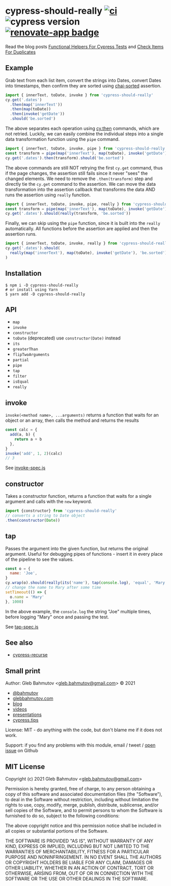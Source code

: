 # cypress-should-really [![ci](https://github.com/bahmutov/cypress-should-really/actions/workflows/ci.yml/badge.svg?branch=main&event=push)](https://github.com/bahmutov/cypress-should-really/actions/workflows/ci.yml) ![cypress version](https://img.shields.io/badge/cypress-9.6.0-brightgreen) [![renovate-app badge][renovate-badge]][renovate-app]

Read the blog posts [Functional Helpers For Cypress Tests](https://glebbahmutov.com/blog/fp-cy-helpers/) and [Check Items For Duplicates](https://glebbahmutov.com/blog/check-for-duplicates/)

## Example

Grab text from each list item, convert the strings into Dates, convert Dates into timestamps, then confirm they are sorted using [chai-sorted](https://www.chaijs.com/plugins/chai-sorted/) assertion.

```js
import { innerText, toDate, invoke } from 'cypress-should-really'
cy.get('.dates')
  .then(map('innerText'))
  .then(map(toDate))
  .then(invoke('getDate'))
  .should('be.sorted')
```

The above separates each operation using [cy.then](https://on.cypress.io/then) commands, which are not retried. Luckily, we can easily combine the individual steps into a single data transformation function using the `pipe` command.

```js
import { innerText, toDate, invoke, pipe } from 'cypress-should-really'
const transform = pipe(map('innerText'), map(toDate), invoke('getDate'))
cy.get('.dates').then(transform).should('be.sorted')
```

The above commands are still NOT retrying the first `cy.get` command, thus if the page changes, the assertion still fails since it never "sees" the changed elements. We need to remove the `.then(transform)` step and directly tie the `cy.get` command to the assertion. We can move the data transformation into the assertion callback that transforms the data AND runs the assertion using `really` function.

```js
import { innerText, toDate, invoke, pipe, really } from 'cypress-should-really'
const transform = pipe(map('innerText'), map(toDate), invoke('getDate'))
cy.get('.dates').should(really(transform, 'be.sorted'))
```

Finally, we can skip using the `pipe` function, since it is built into the `really` automatically. All functions before the assertion are applied and then the assertion runs.

```js
import { innerText, toDate, invoke, really } from 'cypress-should-really'
cy.get('.dates').should(
  really(map('innerText'), map(toDate), invoke('getDate'), 'be.sorted'),
)
```

## Installation

```text
$ npm i -D cypress-should-really
# or install using Yarn
$ yarn add -D cypress-should-really
```

## API

- `map`
- `invoke`
- `constructor`
- `toDate` (deprecated) use `constructor(Date)` instead
- `its`
- `greaterThan`
- `flipTwoArguments`
- `partial`
- `pipe`
- `tap`
- `filter`
- `isEqual`
- `really`

## invoke

`invoke(<method name>, ...arguments)` returns a function that waits for an object or an array, then calls the method and returns the results

```js
const calc = {
  add(a, b) {
    return a + b
  },
}
invoke('add', 1, 2)(calc)
// 3
```

See [invoke-spec.js](./cypress/integration/invoke-spec.js)

## constructor

Takes a constructor function, returns a function that waits for a single argument and calls with the `new` keyword.

```js
import {constructor} from 'cypress-should-really'
// converts a string to Date object
.then(constructor(Date))
```

## tap

Passes the argument into the given function, but returns the original argument. Useful for debugging pipes of functions - insert it in every place of the pipeline to see the values.

```js
const o = {
  name: 'Joe',
}
cy.wrap(o).should(really(its('name'), tap(console.log), 'equal', 'Mary'))
// change the name to Mary after some time
setTimeout(() => {
  o.name = 'Mary'
}, 1000)
```

In the above example, the `console.log` the string "Joe" multiple times, before logging "Mary" once and passing the test.

See [tap-spec.js](./cypress/integration/tap-spec.js)

## See also

- [cypress-recurse](https://github.com/bahmutov/cypress-recurse)

## Small print

Author: Gleb Bahmutov &lt;gleb.bahmutov@gmail.com&gt; &copy; 2021

- [@bahmutov](https://twitter.com/bahmutov)
- [glebbahmutov.com](https://glebbahmutov.com)
- [blog](https://glebbahmutov.com/blog)
- [videos](https://www.youtube.com/glebbahmutov)
- [presentations](https://slides.com/bahmutov)
- [cypress.tips](https://cypress.tips)

License: MIT - do anything with the code, but don't blame me if it does not work.

Support: if you find any problems with this module, email / tweet /
[open issue](https://github.com/bahmutov/cypress-should-really/issues) on Github

## MIT License

Copyright (c) 2021 Gleb Bahmutov &lt;gleb.bahmutov@gmail.com&gt;

Permission is hereby granted, free of charge, to any person
obtaining a copy of this software and associated documentation
files (the "Software"), to deal in the Software without
restriction, including without limitation the rights to use,
copy, modify, merge, publish, distribute, sublicense, and/or sell
copies of the Software, and to permit persons to whom the
Software is furnished to do so, subject to the following
conditions:

The above copyright notice and this permission notice shall be
included in all copies or substantial portions of the Software.

THE SOFTWARE IS PROVIDED "AS IS", WITHOUT WARRANTY OF ANY KIND,
EXPRESS OR IMPLIED, INCLUDING BUT NOT LIMITED TO THE WARRANTIES
OF MERCHANTABILITY, FITNESS FOR A PARTICULAR PURPOSE AND
NONINFRINGEMENT. IN NO EVENT SHALL THE AUTHORS OR COPYRIGHT
HOLDERS BE LIABLE FOR ANY CLAIM, DAMAGES OR OTHER LIABILITY,
WHETHER IN AN ACTION OF CONTRACT, TORT OR OTHERWISE, ARISING
FROM, OUT OF OR IN CONNECTION WITH THE SOFTWARE OR THE USE OR
OTHER DEALINGS IN THE SOFTWARE.

[renovate-badge]: https://img.shields.io/badge/renovate-app-blue.svg
[renovate-app]: https://renovateapp.com/
